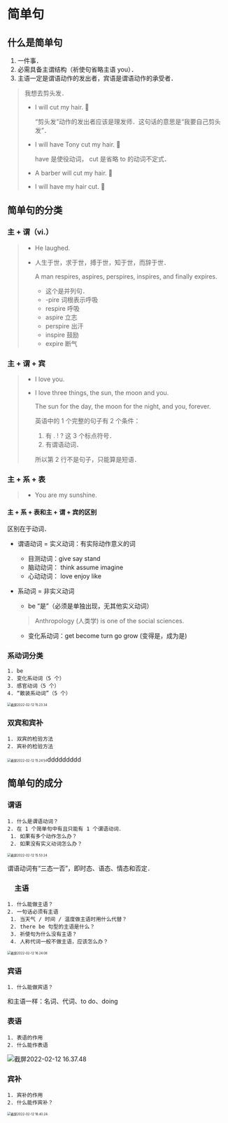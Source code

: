 # 简单句

## 什么是简单句

<!-- basic -->

1. 一件事．
2. 必需具备主谓结构（祈使句省略主语 you）．
3. 主语一定是谓语动作的发出者，宾语是谓语动作的承受者．

<!-- basic -->

<!-- extra -->

> 我想去剪头发．
>
> - I will cut my hair. 🙅
>
>   “剪头发”动作的发出者应该是理发师．这句话的意思是“我要自己剪头发”．
>
> - I will have Tony cut my hair. 🙆
>
>   have 是使役动词， cut 是省略 to 的动词不定式．
>
> - A barber will cut my hair. 🙆
> - I will have my hair cut. 🙆

<!-- extra -->

## 简单句的分类

### 主 + 谓（vi.）

> - He laughed.
> - 人生于世，求于世，搏于世，知于世，而辞于世．
>
>   <!-- basic -->
>
>   A man respires, aspires, perspires, inspires, and finally expires.
>
>   <!-- basic -->
>
>   <!-- extra -->
>
>   - 这个是并列句．
>   - -pire 词根表示呼吸
>   - respire 呼吸
>   - aspire 立志
>   - perspire 出汗
>   - inspire 鼓励
>   - expire 断气
>
>   <!-- extra -->

### 主 + 谓 + 宾

> - I love you.
> - I love three things, the sun, the moon and you.
>
>   The sun for the day, the moon for the night, and you, forever.
>
>   英语中的 1 个完整的句⼦有 2 个条件：
>
>   <!-- basic -->
>
>   1. 有 . ! ? 这 3 个标点符号．
>   2. 有谓语动词．
>
>   <!-- basic -->
>
>   所以第 2 ⾏不是句⼦，只能算是短语．

### 主 + 系 + 表

> - You are my sunshine.

#### 主 + 系 + 表和主 + 谓 + 宾的区别

区别在于动词．

- 谓语动词 = 实义动词：有实际动作意义的词

  - 目测动词：give say stand
  - 脑动动词： think assume imagine
  - ⼼动动词： love enjoy like

- 系动词 = 非实义动词
  - be “是”（必须是单独出现，无其他实义动词）
  
  > Anthropology (人类学) is one of the social sciences.
  - 变化系动词：get become turn go grow (变得是，成为是)
### 系动词分类

```hint
1. be
2. 变化系动词（5 个）
3. 感官动词（5 个）
4. “散装系动词”（5 个）
```

<img src="/Users/yangdong/Library/CloudStorage/OneDrive-Personal/Media/Knowledge Base.media/截屏2022-02-12 15.23.34.png" alt="截屏2022-02-12 15.23.34" style="zoom:50%;" />

### 双宾和宾补

```hint
1. 双宾的检验方法
2. 宾补的检验方法
```

<img src="/Users/yangdong/Library/CloudStorage/OneDrive-Personal/Media/Knowledge Base.media/截屏2022-02-12 15.24.54.png" alt="截屏2022-02-12 15.24.54" style="zoom:50%;" />ddddddddd

## 简单句的成分

### 谓语

```hint
1. 什么是谓语动词？
2. 在 1 个简单句中有且只能有 1 个谓语动词．
 1. 如果有多个动作怎么办？
 2. 如果没有实义动词怎么办？
```

<img src="/Users/yangdong/Library/CloudStorage/OneDrive-Personal/Media/Knowledge Base.media/截屏2022-02-12 15.53.24.png" alt="截屏2022-02-12 15.53.24" style="zoom:50%;" />

谓语动词有“三态一否”，即时态、语态、情态和否定．

### 　主语

```hint
1. 什么能做主语？
2. 一句话必须有主语
 1. 当天气 / 时间 / 温度做主语时用什么代替？
 2. there be 句型的主语是什么？
 3. 祈使句为什么没有主语？
 4. 人称代词一般不做主语，应该怎么办？
```

<img src="/Users/yangdong/Library/CloudStorage/OneDrive-Personal/Media/Knowledge Base.media/截屏2022-02-12 16.24.08.png" alt="截屏2022-02-12 16.24.08" style="zoom:50%;" />

### 宾语

```hint
1. 什么能做宾语？
```

和主语一样：名词、代词、to do、doing

### 表语

```hint
1. 表语的作用
2. 什么能作表语
```

<img src="/Users/yangdong/Library/CloudStorage/OneDrive-Personal/Media/Knowledge Base.media/截屏2022-02-12 16.37.48.png" alt="截屏2022-02-12 16.37.48" style="zoom:100%;" />

### 宾补

```hint
1. 宾补的作用
2. 什么能作宾补？
```

<img src="/Users/yangdong/Library/CloudStorage/OneDrive-Personal/Media/Knowledge Base.media/截屏2022-02-12 16.40.24.png" alt="截屏2022-02-12 16.40.24" style="zoom:50%;" />
